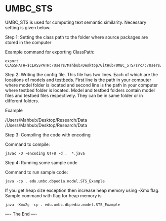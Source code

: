 UMBC_STS
========
UMBC_STS is used for computing text semantic similarity. Necessary setting is given below. 


Step 1: Setting the class path to the folder where source packages are stored in the computer

Example command for exporting ClassPath:

	export CLASSPATH=$CLASSPATH:/Users/Mahbub/Desktop/GitHub/UMBC_STS/src/:/Users/Mahbub/Desktop/GitHub/UMBC_STS/lib/ 


Step 2: Writing the config file. This file has two lines. Each of which are the locations of models and testbeds. First line is the path in your computer where model folder is located and second line is the path in your computer where testbed folder is located. Model and testbed folders contain model files and testbed files respectively. They can be in same folder or in different folders. 

Example

/Users/Mahbub/Desktop/Research/Data
/Users/Mahbub/Desktop/Research/Data



Step 3: Compiling the code with encoding

Command to compile:

	javac -O -encoding UTF8 -d .  *.java



Step 4: Running some sample code 

Command to run sample code:

	java -cp . edu.umbc.dbpedia.model.STS_Example

If you get heap size exception then increase heap memory using -Xmx flag. Sample command with flag for heap memory is 

	java -Xmx2g -cp . edu.umbc.dbpedia.model.STS_Example




—- The End —- 